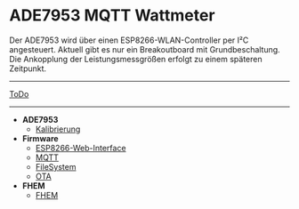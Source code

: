 # ADE7953 MQTT Wattmeter

Der ADE7953 wird über einen ESP8266-WLAN-Controller per I²C angesteuert.
Aktuell gibt es nur ein Breakoutboard mit Grundbeschaltung. 
Die Ankopplung der Leistungsmessgrößen erfolgt zu einem späteren Zeitpunkt.

***
[ToDo](https://github.com/Pfannex/ADE7953_Breakoutboard/blob/master/ToDo.md)
***

- **ADE7953**
  - [Kalibrierung](https://github.com/Pfannex/ADE7953_Breakoutboard/wiki/Kalibrierung-%7C-ADE7953-MQTT-Wattmeter)
- **Firmware**
  - [ESP8266-Web-Interface](https://github.com/Pfannex/ADE7953_Breakoutboard/wiki/ESP8266-Web-Interface-%7C-ADE7953-MQTT-Wattmeter)
  - [MQTT](https://github.com/Pfannex/ADE7953_Breakoutboard/wiki/MQTT-%7C-ADE7953-MQTT-Wattmeter)
  - [FileSystem](https://github.com/Pfannex/ADE7953_Breakoutboard/wiki/FileSystem-%7C-ADE7953-MQTT-Wattmeter)
  - [OTA](https://github.com/Pfannex/ADE7953_Breakoutboard/wiki/OTA-%7C-ADE7953-MQTT-Wattmeter)
- **FHEM**
  - [FHEM](https://github.com/Pfannex/ADE7953_Breakoutboard/wiki/FHEM-%7C-ADE7953-MQTT-Wattmeter)







